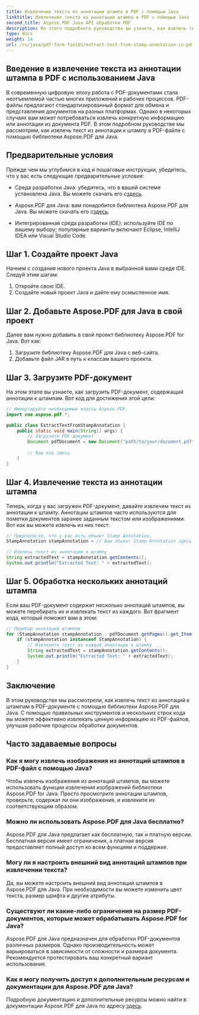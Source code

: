 ```yaml
---
title: Извлечение текста из аннотации штампа в PDF с помощью Java
linktitle: Извлечение текста из аннотации штампа в PDF с помощью Java
second_title: Aspose.PDF Java API обработки PDF
description: Из этого подробного руководства вы узнаете, как извлечь текст из аннотаций к штампам в PDF с помощью Java. Используйте Aspose.PDF для Java для эффективной обработки PDF-документов.
type: docs
weight: 14
url: /ru/java/pdf-form-fields/extract-text-from-stamp-annotation-in-pdf-using-java/
---
```


## Введение в извлечение текста из аннотации штампа в PDF с использованием Java

В современную цифровую эпоху работа с PDF-документами стала неотъемлемой частью многих приложений и рабочих процессов. PDF-файлы предлагают стандартизированный формат для обмена и представления документов на разных платформах. Однако в некоторых случаях вам может потребоваться извлечь конкретную информацию или аннотации из документа PDF. В этом подробном руководстве мы рассмотрим, как извлечь текст из аннотации к штампу в PDF-файле с помощью библиотеки Aspose.PDF для Java.

## Предварительные условия

Прежде чем мы углубимся в код и пошаговые инструкции, убедитесь, что у вас есть следующие предварительные условия:

-  Среда разработки Java: убедитесь, что в вашей системе установлена Java. Вы можете скачать его с[здесь](https://www.java.com/download/).

-  Aspose.PDF для Java: вам понадобится библиотека Aspose.PDF для Java. Вы можете скачать его с[здесь](https://releases.aspose.com/pdf/java/).

- Интегрированная среда разработки (IDE): используйте IDE по вашему выбору; популярные варианты включают Eclipse, IntelliJ IDEA или Visual Studio Code.

## Шаг 1. Создайте проект Java

Начнем с создания нового проекта Java в выбранной вами среде IDE. Следуй этим шагам:

1. Откройте свою IDE.
2. Создайте новый проект Java и дайте ему осмысленное имя.

## Шаг 2. Добавьте Aspose.PDF для Java в свой проект

Далее вам нужно добавить в свой проект библиотеку Aspose.PDF for Java. Вот как:

1. Загрузите библиотеку Aspose.PDF для Java с веб-сайта.
2. Добавьте файл JAR в путь к классам вашего проекта.

## Шаг 3. Загрузите PDF-документ

На этом этапе вы узнаете, как загрузить PDF-документ, содержащий аннотации к штампам. Вот код для достижения этой цели:

```java
// Импортируйте необходимые классы Aspose.PDF.
import com.aspose.pdf.*;

public class ExtractTextFromStampAnnotation {
    public static void main(String[] args) {
        // Загрузите PDF-документ
        Document pdfDocument = new Document("path/to/your/document.pdf");
        
        // Ваш код здесь
    }
}
```

## Шаг 4. Извлечение текста из аннотации штампа

Теперь, когда у вас загружен PDF-документ, давайте извлечем текст из аннотации к штампу. Аннотации штампов часто используются для пометки документов заранее заданным текстом или изображениями. Вот как вы можете извлечь из них текст:

```java
// Предполагая, что у вас есть объект Stamp Annotation.
StampAnnotation stampAnnotation = // Ваш объект Stamp Annotation здесь

// Извлечь текст из аннотации к штампу
String extractedText = stampAnnotation.getContents();
System.out.println("Extracted Text: " + extractedText);
```

## Шаг 5. Обработка нескольких аннотаций штампа

Если ваш PDF-документ содержит несколько аннотаций штампов, вы можете перебирать их и извлекать текст из каждого. Вот фрагмент кода, который поможет вам в этом:

```java
// Перебор аннотаций штампов
for (StampAnnotation stampAnnotation : pdfDocument.getPages().get_Item(1).getAnnotations()) {
    if (stampAnnotation instanceof StampAnnotation) {
        // Извлеките текст из каждой аннотации к штампу
        String extractedText = stampAnnotation.getContents();
        System.out.println("Extracted Text: " + extractedText);
    }
}
```

## Заключение

В этом руководстве мы рассмотрели, как извлечь текст из аннотаций к штампам в PDF-документе с помощью библиотеки Aspose.PDF для Java. С помощью правильных инструментов и нескольких строк кода вы можете эффективно извлекать ценную информацию из PDF-файлов, улучшая рабочие процессы обработки документов.

## Часто задаваемые вопросы

### Как я могу извлечь изображения из аннотаций штампов в PDF-файл с помощью Java?

Чтобы извлечь изображения из аннотаций штампов, вы можете использовать функции извлечения изображений библиотеки Aspose.PDF for Java. Просто просмотрите аннотации штампов, проверьте, содержат ли они изображения, и извлеките их соответствующим образом.

### Можно ли использовать Aspose.PDF для Java бесплатно?

Aspose.PDF для Java предлагает как бесплатную, так и платную версии. Бесплатная версия имеет ограничения, а платная версия предоставляет полный доступ ко всем функциям и поддержке.

### Могу ли я настроить внешний вид аннотаций штампов при извлечении текста?

Да, вы можете настроить внешний вид аннотаций штампов в Aspose.PDF для Java. При необходимости вы можете изменить цвет текста, размер шрифта и другие атрибуты.

### Существуют ли какие-либо ограничения на размер PDF-документов, которые может обрабатывать Aspose.PDF for Java?

Aspose.PDF для Java предназначен для обработки PDF-документов различных размеров. Однако производительность может варьироваться в зависимости от сложности и размера документа. Рекомендуется протестировать ваш конкретный вариант использования.

### Как я могу получить доступ к дополнительным ресурсам и документации для Aspose.PDF для Java?

 Подробную документацию и дополнительные ресурсы можно найти в документации Aspose.PDF для Java по адресу:[здесь](https://reference.aspose.com/pdf/java/).